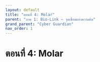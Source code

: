 ```yaml
---
layout: default
title: "ตอนที่ 4: Molar"
parent: "ภาค 1: Bio-Link – จุดเชื่อมแห่งความคิด"
grand_parent: "Cyber Guardian"
nav_order: 1
---
```


# ตอนที่ 4: Molar

